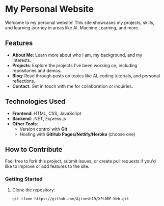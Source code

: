 # My Personal Website

Welcome to my personal website! This site showcases my projects, skills, and learning journey in areas like AI, Machine Learning, and more.

## Features

- **About Me**: Learn more about who I am, my background, and my interests.
- **Projects**: Explore the projects I've been working on, including repositories and demos.
- **Blog**: Read through posts on topics like AI, coding tutorials, and personal reflections.
- **Contact**: Get in touch with me for collaboration or inquiries.

## Technologies Used

- **Frontend**: HTML, CSS, JavaScript
- **Backend**: .NET, Express.js
- **Other Tools**: 
  - Version control with **Git**
  - Hosting with **GitHub Pages/Netlify/Heroku** (choose one)
  
## How to Contribute

Feel free to fork this project, submit issues, or create pull requests if you'd like to improve or add features to the site.

### Getting Started

1. Clone the repository:
   ```bash
   git clone https://github.com/Ajinesh19/XPLORE-Web.git
```
